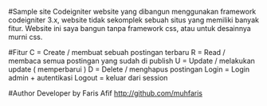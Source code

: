 #Sample site Codeigniter
website yang dibangun menggunakan framework codeigniter 3.x, website tidak sekomplek sebuah situs yang memiliki banyak fitur. Website ini saya bangun tanpa framework css, atau untuk desainnya murni css.

#Fitur
C = Create / membuat sebuah postingan terbaru
R = Read / membaca semua postingan yang sudah di publish
U = Update / melakukan update ( memperbarui ) 
D = Delete / menghapus postingan
Login = Login admin + autentikasi
Logout = keluar dari session

#Author
Developer by Faris Afif
http://github.com/muhfaris
